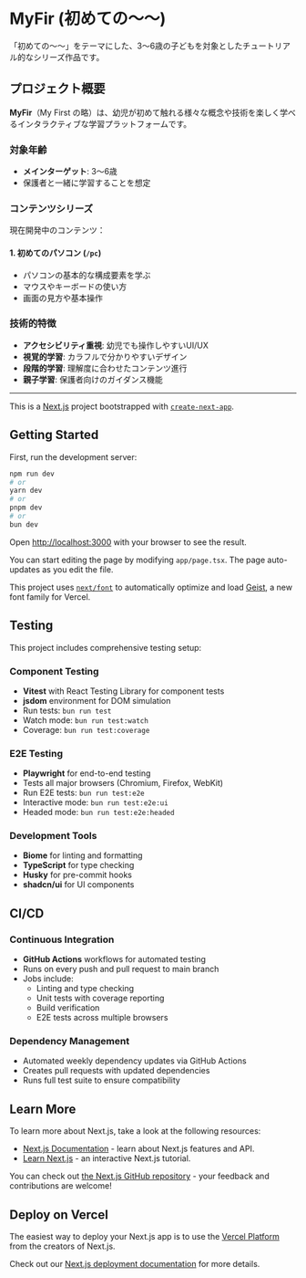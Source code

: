 # MyFir (初めての〜〜)

「初めての〜〜」をテーマにした、3〜6歳の子どもを対象としたチュートリアル的なシリーズ作品です。

## プロジェクト概要

**MyFir**（My First の略）は、幼児が初めて触れる様々な概念や技術を楽しく学べるインタラクティブな学習プラットフォームです。

### 対象年齢
- **メインターゲット**: 3〜6歳
- 保護者と一緒に学習することを想定

### コンテンツシリーズ

現在開発中のコンテンツ：

#### 1. 初めてのパソコン (`/pc`)
- パソコンの基本的な構成要素を学ぶ
- マウスやキーボードの使い方
- 画面の見方や基本操作

### 技術的特徴
- **アクセシビリティ重視**: 幼児でも操作しやすいUI/UX
- **視覚的学習**: カラフルで分かりやすいデザイン
- **段階的学習**: 理解度に合わせたコンテンツ進行
- **親子学習**: 保護者向けのガイダンス機能

---

This is a [Next.js](https://nextjs.org) project bootstrapped with [`create-next-app`](https://nextjs.org/docs/app/api-reference/cli/create-next-app).

## Getting Started

First, run the development server:

```bash
npm run dev
# or
yarn dev
# or
pnpm dev
# or
bun dev
```

Open [http://localhost:3000](http://localhost:3000) with your browser to see the result.

You can start editing the page by modifying `app/page.tsx`. The page auto-updates as you edit the file.

This project uses [`next/font`](https://nextjs.org/docs/app/building-your-application/optimizing/fonts) to automatically optimize and load [Geist](https://vercel.com/font), a new font family for Vercel.

## Testing

This project includes comprehensive testing setup:

### Component Testing
- **Vitest** with React Testing Library for component tests
- **jsdom** environment for DOM simulation
- Run tests: `bun run test`
- Watch mode: `bun run test:watch`
- Coverage: `bun run test:coverage`

### E2E Testing
- **Playwright** for end-to-end testing
- Tests all major browsers (Chromium, Firefox, WebKit)
- Run E2E tests: `bun run test:e2e`
- Interactive mode: `bun run test:e2e:ui`
- Headed mode: `bun run test:e2e:headed`

### Development Tools
- **Biome** for linting and formatting
- **TypeScript** for type checking
- **Husky** for pre-commit hooks
- **shadcn/ui** for UI components

## CI/CD

### Continuous Integration
- **GitHub Actions** workflows for automated testing
- Runs on every push and pull request to main branch
- Jobs include:
  - Linting and type checking
  - Unit tests with coverage reporting
  - Build verification
  - E2E tests across multiple browsers

### Dependency Management
- Automated weekly dependency updates via GitHub Actions
- Creates pull requests with updated dependencies
- Runs full test suite to ensure compatibility

## Learn More

To learn more about Next.js, take a look at the following resources:

- [Next.js Documentation](https://nextjs.org/docs) - learn about Next.js features and API.
- [Learn Next.js](https://nextjs.org/learn) - an interactive Next.js tutorial.

You can check out [the Next.js GitHub repository](https://github.com/vercel/next.js) - your feedback and contributions are welcome!

## Deploy on Vercel

The easiest way to deploy your Next.js app is to use the [Vercel Platform](https://vercel.com/new?utm_medium=default-template&filter=next.js&utm_source=create-next-app&utm_campaign=create-next-app-readme) from the creators of Next.js.

Check out our [Next.js deployment documentation](https://nextjs.org/docs/app/building-your-application/deploying) for more details.
